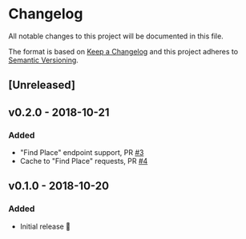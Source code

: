 # Changelog
All notable changes to this project will be documented in this file.

The format is based on [Keep a Changelog](http://keepachangelog.com/en/1.0.0/)
and this project adheres to [Semantic Versioning](http://semver.org/spec/v2.0.0.html).

## [Unreleased]

## v0.2.0 - 2018-10-21

### Added

- "Find Place" endpoint support, PR [#3](https://github.com/gplacesphp/api-client/pull/3)
- Cache to "Find Place" requests, PR [#4](https://github.com/gplacesphp/api-client/pull/3)

## v0.1.0 - 2018-10-20

### Added

- Initial release 🎉
